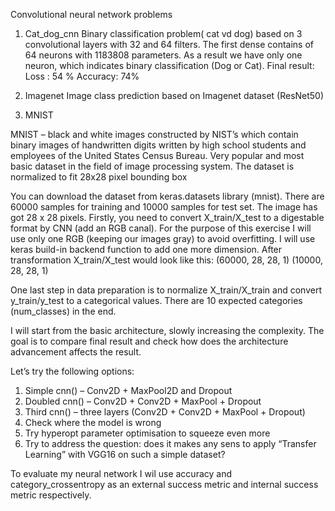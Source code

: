 Convolutional neural network problems


1.	Cat_dog_cnn
Binary classification problem( cat vd dog) based on 3 convolutional layers with 32 and 64 filters. The first dense contains of 64 neurons with 1183808 parameters. As a result we have only one neuron, which indicates binary classification (Dog or Cat).
Final result: Loss : 54 % Accuracy: 74%

2.	Imagenet
Image class prediction based on Imagenet dataset (ResNet50)

3. MNIST

MNIST – black and white images constructed by NIST’s which contain binary images of handwritten digits written by high school students and employees of the United States Census Bureau. Very popular and most basic dataset in the field of image processing system.  The dataset is normalized to fit 28x28 pixel bounding box

You can download the dataset from  keras.datasets library (mnist).  There are 60000 samples for training and 10000 samples for test set. The image has got 28 x 28 pixels.
Firstly, you need to convert X_train/X_test to a digestable format by CNN (add an RGB canal). For the purpose of this exercise I will use only one RGB (keeping our images gray) to avoid  overfitting.
I will use keras build-in backend function to add one more dimension. After transformation X_train/X_test would look like this: 
(60000, 28, 28, 1) (10000, 28, 28, 1)

One last step in data preparation is to normalize X_train/X_train and convert y_train/y_test to a categorical values. There are 10 expected categories (num_classes) in the end.

I will start from the basic architecture, slowly  increasing the complexity. The goal is to compare final result and check how does the architecture advancement affects the result. 

Let’s try the following options:
1.	Simple cnn() – Conv2D + MaxPool2D and Dropout
2.	Doubled cnn() –  Conv2D + Conv2D + MaxPool + Dropout
3.	Third cnn() – three layers (Conv2D + Conv2D + MaxPool + Dropout)
4.	Check where the model is wrong
5.	Try hyperopt parameter optimisation to squeeze even more
6.	Try to address the question: does it makes any sens to apply “Transfer Learning” with VGG16 on such a simple dataset?

To evaluate my  neural network  I wil use accuracy and category_crossentropy as an external success metric and internal success metric respectively.



